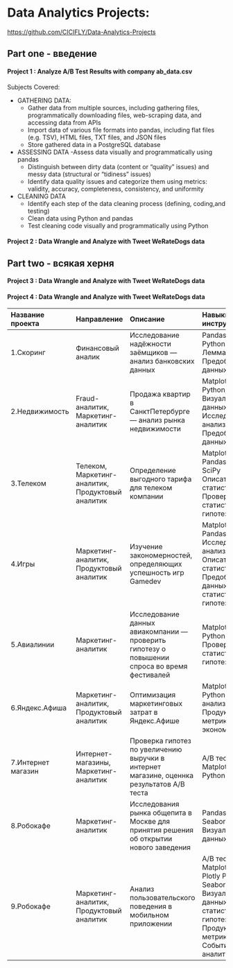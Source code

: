 # Data Analytics Projects:

https://github.com/CICIFLY/Data-Analytics-Projects

## Part one - введение

#### Project 1 : Analyze A/B Test Results with company ab_data.csv
Subjects Covered:

- GATHERING DATA:
  - Gather data from multiple sources, including gathering files, programmatically downloading files, web-scraping data, and accessing data from APIs
  - Import data of various file formats into pandas, including flat files (e.g. TSV), HTML files, TXT files, and JSON files
  - Store gathered data in a PostgreSQL database
- ASSESSING DATA
  -Assess data visually and programmatically using pandas
  - Distinguish between dirty data (content or “quality” issues) and messy data (structural or “tidiness” issues)
  - Identify data quality issues and categorize them using metrics: validity, accuracy, completeness, consistency, and uniformity
- CLEANING DATA
  - Identify each step of the data cleaning process (defining, coding,and testing)
  - Clean data using Python and pandas
  - Test cleaning code visually and programmatically using Python


#### Project 2 : Data Wrangle and Analyze with Tweet WeRateDogs data

## Part two - всякая херня

#### Project 3 : Data Wrangle and Analyze with Tweet WeRateDogs data
#### Project 4 : Data Wrangle and Analyze with Tweet WeRateDogs data

| Название проекта | Направление | Описание | Навыки и инструменты |
| :---------------------- | :--------------------------- | :---------------------- | :---------------------- |
| 1.Скоринг | Финансовый аналик  | Исследование надёжности заёмщиков — анализ банковских данных   | Pandas PyMystem3 Python Лемматизация Предобработка данных  |
| 2.Недвижимость | Fraud-аналитик, Маркетинг-аналитик   | Продажа квартир в СанктПетербурге — анализ рынка недвижимости | Matplotlib, Pandas, Python, Визуализация данных Исследовательский анализ данных Предобработка данных |
| 3.Телеком | Телеком, Маркетинг-аналитик, Продуктовый аналитик  | Определение выгодного тарифа для телеком компании | Matplotlib NumPy Pandas Python SciPy Описательная статистика Проверка статистических гипотез  |
| 4.Игры | Маркетинг-аналитик, Продуктовый аналитик   | Изучение закономерностей, определяющих успешность игр Gamedev | Matplotlib NumPy Pandas Python Исследовательский анализ данных Описательная статистика Предобработка данных Проверка статистических гипотез   |
| 5.Авиалинии | Маркетинг-аналитик | Исследование данных авиакомпании — проверить гипотезу о повышении спроса во время фестивалей | Matplotlib Pandas Python SQL SciPy Проверка статистических гипотез |
| 6.Яндекс.Афиша | Маркетинг-аналитик, Продуктовый аналитик  | Оптимизация маркетинговых затрат в Яндекс.Афише | Matplotlib Pandas Python Когортный анализ Продуктовые метрики Юнит-экономика  |
| 7.Интернет магазин | Интернет-магазины, Маркетинг-аналитик  | Проверка гипотез по увеличению выручки в интернет магазине, оценнка результатов A/B теста  | A/B тестирование Matplotlib Pandas Python SciPy  |
| 8.Робокафе | Маркетинг-аналитик | Исследования рынка общепита в Москве для принятия решения об открытии нового заведения | Pandas Plotly Seaborn Визуализация данных |
| 9.Робокафе | Маркетинг-аналитик, Продуктовый аналитик | Анализ пользовательского поведения в мобильном приложении  | A/B тестирование Matplotlib Pandas Plotly Python Seaborn Визуализация данных Проверка статистических гипотез Продуктовые метрики Событийная аналитика  |
